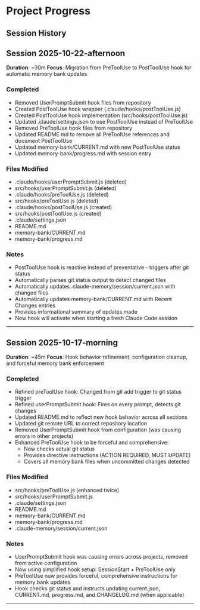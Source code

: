 # Project Progress

## Session History

## Session 2025-10-22-afternoon

**Duration**: ~30m
**Focus**: Migration from PreToolUse to PostToolUse hook for automatic memory bank updates

### Completed
- Removed UserPromptSubmit hook files from repository
- Created PostToolUse hook wrapper (.claude/hooks/postToolUse.js)
- Created PostToolUse hook implementation (src/hooks/postToolUse.js)
- Updated .claude/settings.json to use PostToolUse instead of PreToolUse
- Removed PreToolUse hook files from repository
- Updated README.md to remove all PreToolUse references and document PostToolUse
- Updated memory-bank/CURRENT.md with new PostToolUse status
- Updated memory-bank/progress.md with session entry

### Files Modified
- .claude/hooks/userPromptSubmit.js (deleted)
- src/hooks/userPromptSubmit.js (deleted)
- .claude/hooks/preToolUse.js (deleted)
- src/hooks/preToolUse.js (deleted)
- .claude/hooks/postToolUse.js (created)
- src/hooks/postToolUse.js (created)
- .claude/settings.json
- README.md
- memory-bank/CURRENT.md
- memory-bank/progress.md

### Notes
- PostToolUse hook is reactive instead of preventative - triggers after git status
- Automatically parses git status output to detect changed files
- Automatically updates .claude-memory/session/current.json with changed files
- Automatically updates memory-bank/CURRENT.md with Recent Changes entries
- Provides informational summary of updates made
- New hook will activate when starting a fresh Claude Code session

---

## Session 2025-10-17-morning

**Duration**: ~45m
**Focus**: Hook behavior refinement, configuration cleanup, and forceful memory bank enforcement

### Completed
- Refined preToolUse hook: Changed from git add trigger to git status trigger
- Refined userPromptSubmit hook: Fires on every prompt, detects git changes
- Updated README.md to reflect new hook behavior across all sections
- Updated git remote URL to correct repository location
- Removed UserPromptSubmit hook from configuration (was causing errors in other projects)
- Enhanced PreToolUse hook to be forceful and comprehensive:
  - Now checks actual git status
  - Provides directive instructions (ACTION REQUIRED, MUST UPDATE)
  - Covers all memory bank files when uncommitted changes detected

### Files Modified
- src/hooks/preToolUse.js (enhanced twice)
- src/hooks/userPromptSubmit.js
- .claude/settings.json
- README.md
- memory-bank/CURRENT.md
- memory-bank/progress.md
- .claude-memory/session/current.json

### Notes
- UserPromptSubmit hook was causing errors across projects, removed from active configuration
- Now using simplified hook setup: SessionStart + PreToolUse only
- PreToolUse now provides forceful, comprehensive instructions for memory bank updates
- Hook checks git status and instructs updating current.json, CURRENT.md, progress.md, and CHANGELOG.md (when applicable)

---

<!-- Add session summaries below using this template:

## Session YYYY-MM-DD

**Duration**: Xh Ym
**Focus**: [What you worked on]

### Completed
- Feature/fix description

### Files Modified
- path/to/file.js
- path/to/other.ts

### Notes
- Important context for next session

---

-->
